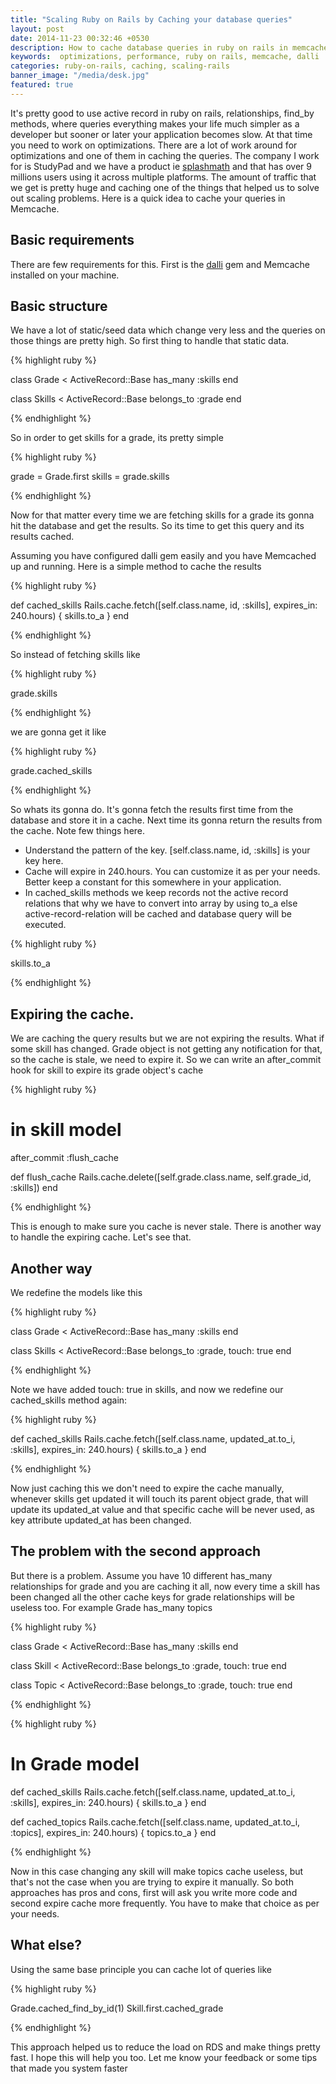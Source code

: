```yaml
---
title: "Scaling Ruby on Rails by Caching your database queries"
layout: post
date: 2014-11-23 00:32:46 +0530
description: How to cache database queries in ruby on rails in memcache.
keywords:  optimizations, performance, ruby on rails, memcache, dalli
categories: ruby-on-rails, caching, scaling-rails
banner_image: "/media/desk.jpg"
featured: true
---
```



It's pretty good to use active record in ruby on rails, relationships, find_by methods, where queries everything makes your
life much simpler as a developer but sooner or later your application becomes slow. At that time you need to work on optimizations.
There are a lot of work around for optimizations and one of them in caching the queries. The company I work for is StudyPad and we have a product
ie [splashmath](http://splashmath.com/?utm_campaign=codebeerstartups) and that has over 9 millions users using it across multiple platforms. The amount of traffic that
we get is pretty huge and caching one of the things that helped us to solve out scaling problems. Here is a quick idea to cache your queries in Memcache.

<!--more-->

## Basic requirements

There are few requirements for this. First is the [dalli](https://github.com/mperham/dalli) gem and Memcache installed on your machine.


## Basic structure

  We have a lot of static/seed data which change very less and the queries on those things are pretty high. So first thing to handle that static data.


{% highlight ruby %}

class Grade < ActiveRecord::Base
  has_many :skills
end

class Skills < ActiveRecord::Base
  belongs_to :grade
end

{% endhighlight %}

So in order to get skills for a grade, its pretty simple

{% highlight ruby %}

grade = Grade.first
skills = grade.skills

{% endhighlight %}

Now for that matter every time we are fetching skills for a grade its gonna hit the database and get the results. So its
time to get this query and its results cached.


Assuming you have configured dalli gem easily and you have Memcached up and running. Here is a simple method to cache the results

{% highlight ruby %}

def cached_skills
  Rails.cache.fetch([self.class.name, id, :skills], expires_in: 240.hours)
  {
    skills.to_a
  }
end

{% endhighlight %}


So instead of fetching skills like

{% highlight ruby %}

grade.skills

{% endhighlight %}

we are gonna get it like

{% highlight ruby %}

grade.cached_skills

{% endhighlight %}

<!--more-->

So whats its gonna do. It's gonna fetch the results first time from the database and store it in a cache.
Next time its gonna return the results from the cache. Note few things here.

* Understand the pattern of the key. [self.class.name, id, :skills] is your key here.
* Cache will expire in 240.hours. You can customize it as per your needs.
Better keep a constant for this somewhere in your application.
* In cached_skills methods we keep records not the active record relations that why we have to convert
into array by using to_a else active-record-relation will be cached and database query will be executed.

{% highlight ruby %}

skills.to_a

{% endhighlight %}
## Expiring the cache.

 We are caching the query results but we are not expiring the results. What if some skill has changed. Grade object is
not getting any notification for that, so the cache is stale, we need to expire it. So we can write an after_commit hook for
skill to expire its grade object's cache

{% highlight ruby %}

# in skill model
after_commit :flush_cache

def flush_cache
  Rails.cache.delete([self.grade.class.name, self.grade_id, :skills])
end

{% endhighlight %}

This is enough to make sure you cache is never stale. There is another way to handle the expiring cache. Let's see that.

## Another way

We redefine the models like this


{% highlight ruby %}

class Grade < ActiveRecord::Base
  has_many :skills
end

class Skills < ActiveRecord::Base
  belongs_to :grade, touch: true
end

{% endhighlight %}

Note we have added touch: true in skills, and now we redefine our cached_skills method again:


{% highlight ruby %}

def cached_skills
  Rails.cache.fetch([self.class.name, updated_at.to_i, :skills], expires_in: 240.hours) {
    skills.to_a
  }
end

{% endhighlight %}

Now just caching this we don't need to expire the cache manually, whenever skills get updated it will touch its parent
object grade, that will update its updated_at value and that specific cache will be never used, as key attribute updated_at has been changed.

## The problem with the second approach

But there is a problem. Assume you have 10 different has_many relationships for grade and you are caching it all, now every time a
skill has been changed all the other cache keys for grade relationships will be useless too. For example Grade has_many topics


{% highlight ruby %}

class Grade < ActiveRecord::Base
  has_many :skills
end

class Skill < ActiveRecord::Base
  belongs_to :grade, touch: true
end

class Topic < ActiveRecord::Base
  belongs_to :grade, touch: true
end


{% endhighlight %}

{% highlight ruby %}
# In Grade model
def cached_skills
  Rails.cache.fetch([self.class.name, updated_at.to_i, :skills], expires_in: 240.hours) {
    skills.to_a
  }
end

def cached_topics
  Rails.cache.fetch([self.class.name, updated_at.to_i, :topics], expires_in: 240.hours) {
    topics.to_a
  }
end

{% endhighlight %}



Now in this case changing any skill will make topics cache useless, but that's not the case when you are trying to expire it manually.
So both approaches has pros and cons, first will ask you write more code and second expire cache more frequently. You have to make that choice as per your needs.

## What else?

Using the same base principle you can cache lot of queries like

{% highlight ruby %}

Grade.cached_find_by_id(1)
Skill.first.cached_grade

{% endhighlight %}

This approach helped us to reduce the load on RDS and make things pretty fast. I hope this will help you too.
Let me know your feedback or some tips that made you system faster

